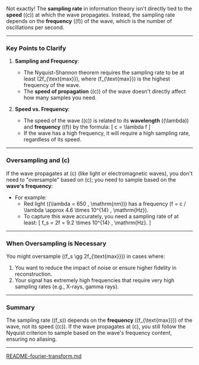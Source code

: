 Not exactly! The **sampling rate** in information theory isn't directly tied to the **speed** (\(c\)) at which the wave propagates. Instead, the sampling rate depends on the **frequency** (\(f\)) of the wave, which is the number of oscillations per second.

---

### **Key Points to Clarify**
1. **Sampling and Frequency**:
   - The Nyquist-Shannon theorem requires the sampling rate to be at least \(2f_{\text{max}}\), where \(f_{\text{max}}\) is the highest frequency of the wave.
   - The **speed of propagation** (\(c\)) of the wave doesn't directly affect how many samples you need.

2. **Speed vs. Frequency**:
   - The speed of the wave (\(c\)) is related to its **wavelength** (\(\lambda\)) and **frequency** (\(f\)) by the formula:
     \[
     c = \lambda f
     \]
   - If the wave has a high frequency, it will require a high sampling rate, regardless of its speed.

---

### **Oversampling and \(c\)**
If the wave propagates at \(c\) (like light or electromagnetic waves), you don't need to "oversample" based on \(c\); you need to sample based on the **wave's frequency**:
- For example:
  - Red light (\(\lambda = 650 \, \mathrm{nm}\)) has a frequency \(f = c / \lambda \approx 4.6 \times 10^{14} \, \mathrm{Hz}\).
  - To capture this wave accurately, you need a sampling rate of at least:
    \[
    f_s = 2f = 9.2 \times 10^{14} \, \mathrm{Hz}.
    \]

---

### **When Oversampling is Necessary**
You might oversample (\(f_s \gg 2f_{\text{max}}\)) in cases where:
1. You want to reduce the impact of noise or ensure higher fidelity in reconstruction.
2. Your signal has extremely high frequencies that require very high sampling rates (e.g., X-rays, gamma rays).

---

### **Summary**
The sampling rate (\(f_s\)) depends on the **frequency** (\(f_{\text{max}}\)) of the wave, not its speed (\(c\)). If the wave propagates at \(c\), you still follow the Nyquist criterion to sample based on the wave's frequency content, ensuring no aliasing.


---

[README-fourier-transform.md](https://t2m.io/tBX0OUa)
